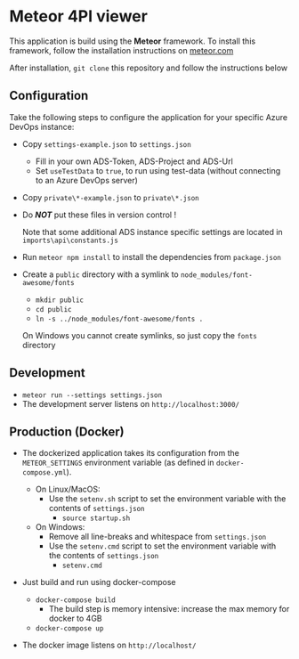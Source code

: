 # Meteor 4PI viewer

This application is build using the **Meteor** framework. To install this framework, follow the installation instructions on [meteor.com](https://www.meteor.com/developers/install)

After installation, `git clone` this repository and follow the instructions below

## Configuration

Take the following steps to configure the application for your specific Azure DevOps instance:

- Copy `settings-example.json` to `settings.json`
  - Fill in your own ADS-Token, ADS-Project and ADS-Url
  - Set `useTestData` to `true`, to run using test-data (without connecting to an Azure DevOps server)
- Copy `private\*-example.json` to `private\*.json`

- Do ***NOT*** put these files in version control !

  Note that some additional ADS instance specific settings are located in `imports\api\constants.js`

- Run `meteor npm install` to install the dependencies from `package.json`
- Create a `public` directory with a symlink to `node_modules/font-awesome/fonts`
  - `mkdir public`
  - `cd public`
  - `ln -s ../node_modules/font-awesome/fonts .`

  On Windows you cannot create symlinks, so just copy the `fonts` directory

## Development

- `meteor run --settings settings.json`
- The development server listens on `http://localhost:3000/`

## Production (Docker)

- The dockerized application takes its configuration from the `METEOR_SETTINGS` environment variable (as defined in `docker-compose.yml`).
  - On Linux/MacOS:
    - Use the `setenv.sh` script to set the environment variable with the contents of `settings.json`
      - `source startup.sh`
  - On Windows:
    - Remove all line-breaks and whitespace from `settings.json`
    - Use the `setenv.cmd` script to set the environment variable with the contents of `settings.json`
      - `setenv.cmd`

- Just build and run using docker-compose
  - `docker-compose build`
    - The build step is memory intensive: increase the max memory for docker to 4GB
  - `docker-compose up`
- The docker image listens on `http://localhost/`
